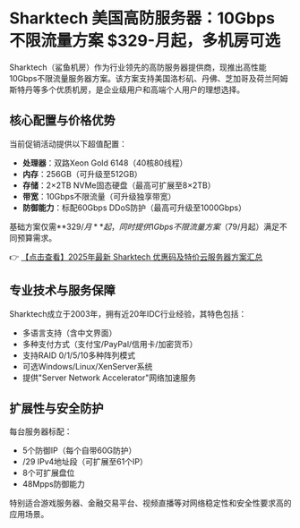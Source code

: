 # Sharktech 美国高防服务器：10Gbps 不限流量方案 $329-月起，多机房可选

Sharktech（鲨鱼机房）作为行业领先的高防服务器提供商，现推出高性能10Gbps不限流量服务器方案。该方案支持美国洛杉矶、丹佛、芝加哥及荷兰阿姆斯特丹等多个优质机房，是企业级用户和高端个人用户的理想选择。

## 核心配置与价格优势

当前促销活动提供以下超值配置：
- **处理器**：双路Xeon Gold 6148（40核80线程）
- **内存**：256GB（可升级至512GB）
- **存储**：2×2TB NVMe固态硬盘（最高可扩展至8×2TB）
- **带宽**：10Gbps不限流量（可升级独享带宽）
- **防御能力**：标配60Gbps DDoS防护（最高可升级至1000Gbps）

基础方案仅需**$329/月**起，同时提供1Gbps不限流量方案（$79/月起）满足不同预算需求。

👉 [【点击查看】2025年最新 Sharktech 优惠码及特价云服务器方案汇总](https://bit.ly/Sharktech)

## 专业技术与服务保障

Sharktech成立于2003年，拥有近20年IDC行业经验，其特色包括：
- 多语言支持（含中文界面）
- 多种支付方式（支付宝/PayPal/信用卡/加密货币）
- 支持RAID 0/1/5/10多种阵列模式
- 可选Windows/Linux/XenServer系统
- 提供"Server Network Accelerator"网络加速服务

## 扩展性与安全防护

每台服务器标配：
- 5个防御IP（每个自带60G防护）
- /29 IPv4地址段（可扩展至61个IP）
- 8个可扩展盘位
- 48Mpps防御能力

特别适合游戏服务器、金融交易平台、视频直播等对网络稳定性和安全性要求高的应用场景。